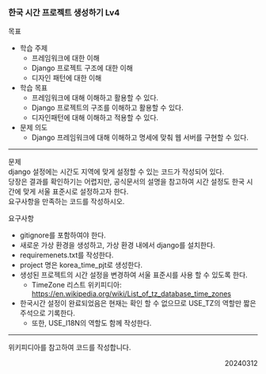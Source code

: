 ### 한국 시간 프로젝트 생성하기 Lv4
목표  
  - 학습 주제
    - 프레임워크에 대한 이해
    - Django 프로젝트 구조에 대한 이해
    - 디자인 패턴에 대한 이해
  - 학습 목표
    - 프레임워크에 대해 이해하고 활용할 수 있다.
    - Django 프로젝트의 구조를 이해하고 활용할 수 있다.
    - 디자인패턴에 대해 이해하고 적용할 수 있다.
  - 문제 의도
    - Django 프레임워크에 대해 이해하고 명세에 맞춰 웹 서버를 구현할 수 있다.
---
문제  
django 설정에는 시간도 지역에 맞게 설정할 수 있는 코드가 작성되어 있다.  
당장은 결과를 확인하기는 어렵지만, 공식문서의 설명을 참고하여 시간 설정도 한국 시간에 맞게 서울 표준시로 설정하고자 한다.  
요구사항을 만족하는 코드를 작성하시오.  

요구사항  
- gitignore를 포함하여야 한다.
- 새로운 가상 환경을 생성하고, 가상 환경 내에서 django를 설치한다.
- requiremenets.txt를 작성한다.
- project 명은 korea_time_pjt로 생성한다.
- 생성된 프로젝트의 시간 설정을 변경하여 서울 표준시를 사용 할 수 있도록 한다.
  - TimeZone 리스트 위키피디아: https://en.wikipedia.org/wiki/List_of_tz_database_time_zones
- 한국시간 설정이 완료되었음은 현재는 확인 할 수 없으므로 USE_TZ의 역할만 짧은 주석으로 기록한다.
  - 또한, USE_I18N의 역할도 함께 작성한다.
---
위키피디아를 참고하여 코드를 작성합니다.
<div style="text-align: right">20240312</div>